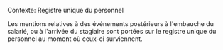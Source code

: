 Contexte: Registre unique du personnel

Les mentions relatives à des événements postérieurs à l'embauche du salarié, ou à l'arrivée du stagiaire sont portées sur le registre unique du personnel au moment où ceux-ci surviennent.